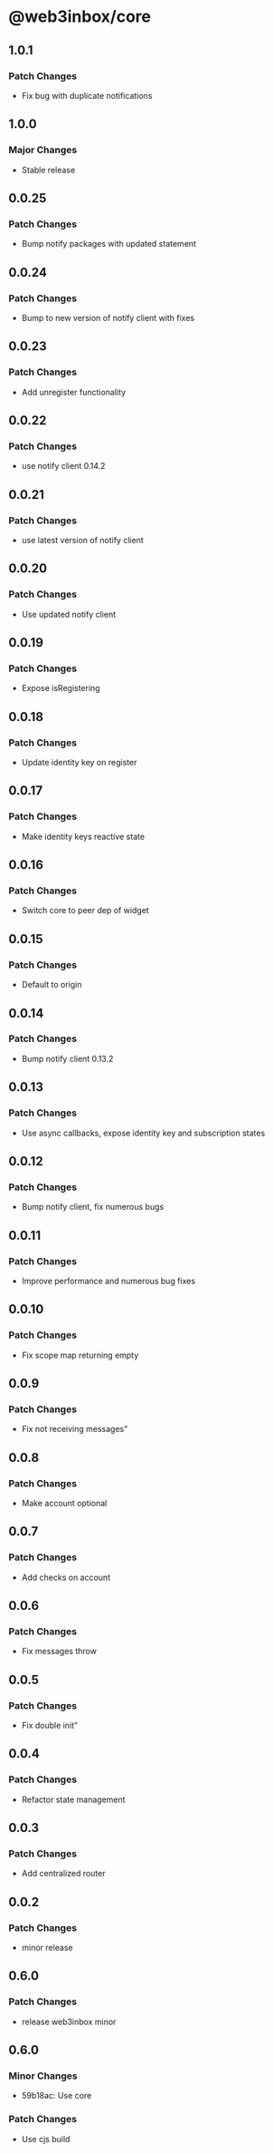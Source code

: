 # @web3inbox/core

## 1.0.1

### Patch Changes

- Fix bug with duplicate notifications

## 1.0.0

### Major Changes

- Stable release

## 0.0.25

### Patch Changes

- Bump notify packages with updated statement

## 0.0.24

### Patch Changes

- Bump to new version of notify client with fixes

## 0.0.23

### Patch Changes

- Add unregister functionality

## 0.0.22

### Patch Changes

- use notify client 0.14.2

## 0.0.21

### Patch Changes

- use latest version of notify client

## 0.0.20

### Patch Changes

- Use updated notify client

## 0.0.19

### Patch Changes

- Expose isRegistering

## 0.0.18

### Patch Changes

- Update identity key on register

## 0.0.17

### Patch Changes

- Make identity keys reactive state

## 0.0.16

### Patch Changes

- Switch core to peer dep of widget

## 0.0.15

### Patch Changes

- Default to origin

## 0.0.14

### Patch Changes

- Bump notify client 0.13.2

## 0.0.13

### Patch Changes

- Use async callbacks, expose identity key and subscription states

## 0.0.12

### Patch Changes

- Bump notify client, fix numerous bugs

## 0.0.11

### Patch Changes

- Improve performance and numerous bug fixes

## 0.0.10

### Patch Changes

- Fix scope map returning empty

## 0.0.9

### Patch Changes

- Fix not receiving messages"

## 0.0.8

### Patch Changes

- Make account optional

## 0.0.7

### Patch Changes

- Add checks on account

## 0.0.6

### Patch Changes

- Fix messages throw

## 0.0.5

### Patch Changes

- Fix double init"

## 0.0.4

### Patch Changes

- Refactor state management

## 0.0.3

### Patch Changes

- Add centralized router

## 0.0.2

### Patch Changes

- minor release

## 0.6.0

### Patch Changes

- release web3inbox minor

## 0.6.0

### Minor Changes

- 59b18ac: Use core

### Patch Changes

- Use cjs build
